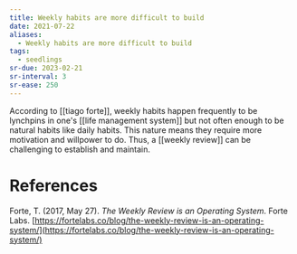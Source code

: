 ```yaml
---
title: Weekly habits are more difficult to build
date: 2021-07-22
aliases:
  - Weekly habits are more difficult to build
tags:
  - seedlings
sr-due: 2023-02-21
sr-interval: 3
sr-ease: 250
---
```

According to [[tiago forte]], weekly habits happen frequently to be lynchpins in one's [[life management system]] but not often enough to be natural habits like daily habits. This nature means they require more motivation and willpower to do. Thus, a [[weekly review]] can be challenging to establish and maintain.

# References

Forte, T. (2017, May 27). *The Weekly Review is an Operating System*. Forte Labs. [https://fortelabs.co/blog/the-weekly-review-is-an-operating-system/](https://fortelabs.co/blog/the-weekly-review-is-an-operating-system/)